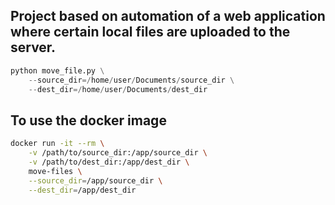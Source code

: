 ## Project based on automation of a web application where certain local files are uploaded to the server.

```python
python move_file.py \
    --source_dir=/home/user/Documents/source_dir \
    --dest_dir=/home/user/Documents/dest_dir
```

## To use the docker image

```bash
docker run -it --rm \
    -v /path/to/source_dir:/app/source_dir \
    -v /path/to/dest_dir:/app/dest_dir \
    move-files \
    --source_dir=/app/source_dir \
    --dest_dir=/app/dest_dir
```
